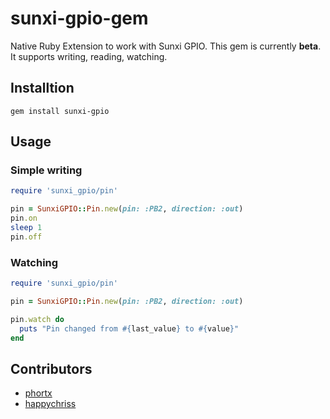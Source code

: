 sunxi-gpio-gem
==============

Native Ruby Extension to work with Sunxi GPIO. This gem is currently **beta**. It supports writing, reading, watching.  



## Installtion

```
gem install sunxi-gpio
```


## Usage

### Simple writing

```ruby
require 'sunxi_gpio/pin'

pin = SunxiGPIO::Pin.new(pin: :PB2, direction: :out)
pin.on
sleep 1
pin.off
```


### Watching

```ruby
require 'sunxi_gpio/pin'

pin = SunxiGPIO::Pin.new(pin: :PB2, direction: :out)

pin.watch do
  puts "Pin changed from #{last_value} to #{value}"
end
```


## Contributors

* [phortx](https://github.com/phortx)
* [happychriss](https://github.com/happychriss)
